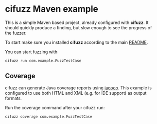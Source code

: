 # cifuzz Maven example
This is a simple Maven based project, already configured with
**cifuzz**. It should quickly produce a finding, but slow enough to
see the progress of the fuzzer.

To start make sure you installed **cifuzz** according to the 
main [README](../../README.md).

You can start fuzzing with
```bash
cifuzz run com.example.FuzzTestCase
```

## Coverage
cifuzz can generate Java coverage reports using
[jacoco](https://www.jacoco.org). This example is configured to use both HTML
and XML (e.g. for IDE support) as output formats.

Run the coverage command after your cifuzz run:
```bash
cifuzz coverage com.example.FuzzTestCase
```
